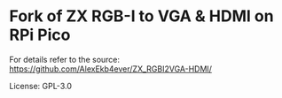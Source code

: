 Fork of ZX RGB-I to VGA & HDMI on RPi Pico
=======

For details refer to the source: 
https://github.com/AlexEkb4ever/ZX_RGBI2VGA-HDMI/

License:
GPL-3.0

